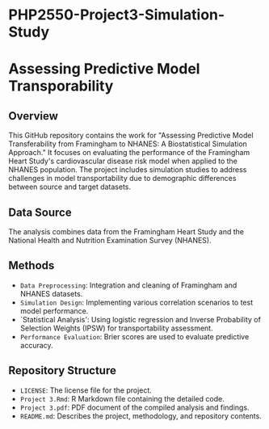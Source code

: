 # PHP2550-Project3-Simulation-Study
# Assessing Predictive Model Transporability

## Overview
This GitHub repository contains the work for "Assessing Predictive Model Transferability from Framingham to NHANES: A Biostatistical Simulation Approach." It focuses on evaluating the performance of the Framingham Heart Study's cardiovascular disease risk model when applied to the NHANES population. The project includes simulation studies to address challenges in model transportability due to demographic differences between source and target datasets.

## Data Source
The analysis combines data from the Framingham Heart Study and the National Health and Nutrition Examination Survey (NHANES).

## Methods
- `Data Preprocessing`: Integration and cleaning of Framingham and NHANES datasets.
- `Simulation Design`: Implementing various correlation scenarios to test model performance.
- `Statistical Analysis': Using logistic regression and Inverse Probability of Selection Weights (IPSW) for transportability assessment.
- `Performance Evaluation`: Brier scores are used to evaluate predictive accuracy.

## Repository Structure
-  `LICENSE`: The license file for the project.
- `Project 3.Rmd`: R Markdown file containing the detailed code.
- `Project 3.pdf`: PDF document of the compiled analysis and findings.
- `README.md`: Describes the project, methodology, and repository contents.
